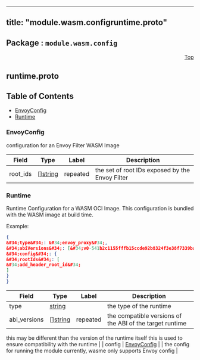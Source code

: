 
---
title: "module.wasm.configruntime.proto"
---

## Package : `module.wasm.config`



<a name="top"></a>

<a name="API Reference for runtime.proto"></a>
<p align="right"><a href="#top">Top</a></p>

## runtime.proto


## Table of Contents
  - [EnvoyConfig](#module.wasm.config.EnvoyConfig)
  - [Runtime](#module.wasm.config.Runtime)







<a name="module.wasm.config.EnvoyConfig"></a>

### EnvoyConfig
configuration for an Envoy Filter WASM Image


| Field | Type | Label | Description |
| ----- | ---- | ----- | ----------- |
| root_ids | [][string](#string) | repeated | the set of root IDs exposed by the Envoy Filter |






<a name="module.wasm.config.Runtime"></a>

### Runtime
Runtime Configuration for a WASM OCI Image. This configuration is bundled
with the WASM image at build time.

Example:

```json
{
&#34;type&#34;: &#34;envoy_proxy&#34;,
&#34;abiVersions&#34;: [&#34;v0-541b2c1155fffb15ccde92b8324f3e38f7339ba6&#34;],
&#34;config&#34;: {
&#34;rootIds&#34;: [
&#34;add_header_root_id&#34;
]
}
}
```


| Field | Type | Label | Description |
| ----- | ---- | ----- | ----------- |
| type | [string](#string) |  | the type of the runtime |
| abi_versions | [][string](#string) | repeated | the compatible versions of the ABI of the target runtime
this may be different than the version of the runtime itself
this is used to ensure compatibility with the runtime |
| config | [EnvoyConfig](#module.wasm.config.EnvoyConfig) |  | the config for running the module
currently, wasme only supports Envoy config |





 

 

 

 

